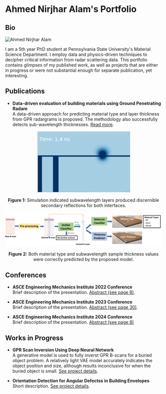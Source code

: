 # Ahmed Nirjhar Alam's Portfolio

## Bio
![Ahmed Nirjhar Alam](./assets/img/rougn_snip.png)

I am a 5th year PhD student at Pennsylvania State University's Material Science Department. I employ data and physics-driven techniques to decipher critical information from radar scattering data. This portfolio contains glimpses of my published work, as well as projects that are either in progress or were not substantial enough for separate publication, yet interesting. 


## Publications
- **Data-driven evaluation of building materials using Ground Penetrating Radare**  
  A data-driven approach for predicting material type and layer thickness from GPR radargrams is proposed. The methodology also successfully detects sub-wavelength thicknesses. [Read more](https://www.sciencedirect.com/science/article/pii/S235271022401756X).



<div align="center">
    <img src="./gifs/bottom_layer_reflection.gif" alt=Simulation revealed subwavelength layers produced discernible signal patterns for both interfaces" width="300">
    <p><strong>Figure 1:</strong> Simulation indicated subwavelength layers produced discernible secondary reflections for both interfaces.</p>
</div>



<div align="center">
    <img src="./assets/img/workflow_diagram.png" alt=Both material type and subwavelength sample thickness values were correctly predicted by the proposed model." width="800">
    <p><strong>Figure 2:</strong> Both material type and subwavelength sample thickness values were correctly predicted by the proposed model.</p>
</div>





## Conferences
- **ASCE Engineering Mechanics Institute 2022 Conference**  
  Brief description of the presentation. [Abstract (see page 8)](https://www.emi-conference.org/sites/emi-conference.org/2022/files/inline-files/EMI%202022%20Book%20of%20Abstracts.pdf).

- **ASCE Engineering Mechanics Institute 2023 Conference**  
  Brief description of the presentation. [Abstract (see page 30)](https://www.asce.org/-/media/798f777f1bb446ceb8a290267b11cb79.ashx).

- **ASCE Engineering Mechanics Institute 2024 Conference**  
  Brief description of the presentation. [Abstract (see page 8)](https://www.asce.org/-/media/798f777f1bb446ceb8a290267b11cb79.ashx)


## Works in Progress
- **GPR Scan Inversion Using Deep Neural Network**  
  A generative model is used to fully inverst GPR B-scans for a buried object problem. A relatively light VAE model accurately indicates the object position and size, although results inconclusive for when the buried object is small.  [See project details](./DNN-inversion/README.md).

- **Orientation Detection for Angular Defectss in Building Envelopes**  
  Short description. [See project details](https://nirjharalam.github.io/triangular_defect/).
